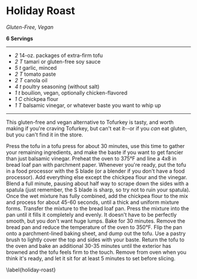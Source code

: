 # Holiday Roast

*Gluten-Free, Vegan*

**6 Servings**

---

- *2* 14-oz. packages of extra-firm tofu
- *2 T* tamari or gluten-free soy sauce
- *5 t* garlic, minced
- *2 T* tomato paste
- *2 T* canola oil
- *4 t* poultry seasoning (without salt)
- *1 t* bouilion, vegan, optionally chicken-flavored
- *1 C* chickpea flour
- *1 T* balsamic vinegar, or whatever baste you want to whip up

---

This gluten-free and vegan alternative to Tofurkey is tasty, and worth making if
you're craving Tofurkey, but can't eat it--or if you *can* eat gluten, but you
can't find it in the store.

Press the tofu in a tofu press for about 30 minutes, use this time to gather
your remaining ingredients, and make the baste if you want to get fancier than
just balsamic vinegar. Preheat the oven to 375°F and line a 4x8 in bread loaf
pan with parchment paper. Whenever you're ready, put the tofu in a food processor
with the S blade (or a blender if you don't have a food processor). Add
everything else except the chickpea flour and the vinegar. Blend a full minute,
pausing about half way to scrape down the sides with a spatula (just remember,
the S blade is sharp, so try not to ruin your spatula). Once the wet mixture has
fully combined, add the chickpea flour to the mix and process for about 45-60
seconds, until a thick and uniform mixture forms. Transfer the mixture to the
bread loaf pan. Press the mixture into the pan until it fills it completely and
evenly. It doesn't have to be perfectly smooth, but you don't want huge lumps.
Bake for 30 minutes. Remove the bread pan and reduce the temperature of the oven
to 350°F. Flip the pan onto a parchment-lined baking sheet, and dump out the
tofu. Use a pastry brush to lightly cover the top and sides with your baste.
Return the tofu to the oven and bake an additional 30-35 minutes until the
exterior has browned and the tofu feels firm to the touch. Remove from oven when
you think it's ready, and let it sit for at least 5 minutes to set before
slicing. 

\label{holiday-roast}
